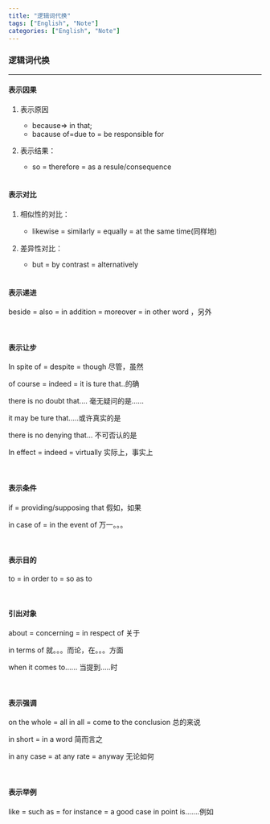 ```yaml
---
title: "逻辑词代换"
tags: ["English", "Note"]
categories: ["English", "Note"]
---
```




### 逻辑词代换

---

#### 表示因果

1. 表示原因
   - because=> in that;   
   - bacause of=due to = be responsible for
2. 表示结果：
   - so = therefore = as a resule/consequence 
   
   <br/>

#### 表示对比

1. 相似性的对比：
   - likewise = similarly = equally = at the same time(同样地)
2. 差异性对比：
   - but = by contrast = alternatively
   
   <br/>

#### 表示递进

beside = also = in addition = moreover = in other word ，另外

<br/>

#### 表示让步

In spite of  = despite = though 尽管，虽然

of course = indeed = it is ture that..的确

there is no doubt that.... 毫无疑问的是......

it may be ture that.....或许真实的是

there is no denying that... 不可否认的是

In effect  = indeed = virtually 实际上，事实上

<br/>

#### 表示条件

if = providing/supposing that 假如，如果

in case of = in the event of 万一。。。

<br/>

#### 表示目的

to = in order to = so as to

<br/>

#### 引出对象

about = concerning = in respect of 关于

in terms of 就。。。而论，在。。。方面

when it comes to...... 当提到.....时

<br/>

#### 表示强调

on the whole =  all in all = come to the conclusion 总的来说

in short  = in a word 简而言之

in any case = at any rate = anyway 无论如何

<br/>

#### 表示举例

like = such as = for instance =  a good case in point is.......例如